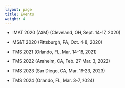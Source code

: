 ```yaml
---
layout: page
title: Events
weight: 4
---
```


- IMAT 2020 (ASM) (Cleveland, OH, Sept. 14-17, 2020)

- MS&T 2020 (Pittsburgh, PA, Oct. 4-8, 2020)

- TMS 2021 (Orlando, FL, Mar. 14-18, 2021)

- TMS 2022 (Anaheim, CA, Feb. 27-Mar. 3, 2022)

- TMS 2023 (San Diego, CA, Mar. 19-23, 2023)

- TMS 2024 (Orlando, FL, Mar. 3-7, 2024)